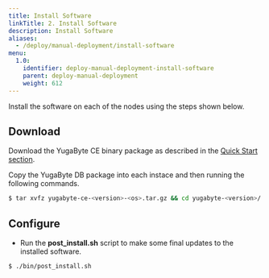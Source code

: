 ```yaml
---
title: Install Software
linkTitle: 2. Install Software
description: Install Software
aliases:
  - /deploy/manual-deployment/install-software
menu:
  1.0:
    identifier: deploy-manual-deployment-install-software
    parent: deploy-manual-deployment
    weight: 612
---
```


Install the software on each of the nodes using the steps shown below.

## Download

Download the YugaByte CE binary package as described in the [Quick Start section](/quick-start/install/).

Copy the YugaByte DB package into each instace and then running the following commands.

```{.sh .copy .separator-dollar}
$ tar xvfz yugabyte-ce-<version>-<os>.tar.gz && cd yugabyte-<version>/
```

## Configure

- Run the **post_install.sh** script to make some final updates to the installed software.

```{.sh .copy .separator-dollar}
$ ./bin/post_install.sh
```
